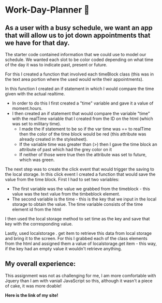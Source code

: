 # Work-Day-Planner 📆
## As a user with a busy schedule, we want an app that will allow us to jot down appointments that we have for that day.

The starter code contained information that we could use to model our schedule. We wanted each slot to be color coded depending on what time of the day it was to indicate past, present or future. 

For this I created a function that involved each timeBlock class (this was in the text area portion where the used would write their appointments). 

In this function I created an if statement in which I would compare the time given with the actual realtime. 

* In order to do this I first created a "time" variable and gave it a value of moment.hours.
* I then created an if statement that would compare the variable "time" with the realTime variable that I created from the ID on the html (which was set to military time).
    * I made the if statement to be so if the var time was == to realTime then the color of the time block would be red (this attribute was already created in the stylesheet).
    * If the variable time was greater than (>) then I gave the time block an attribute of past which had the grey color on it
    * If neither of those were true then the attribute was set to future, which was green.

The next step was to create the click event that would trigger the saving to the local storage. In this click event I created a function that would save the value from the time block. First I had to set two variables:

* The first variable was the value we grabbed from the timeblock - this value was the text value from the timbeblock element. 
* The second variable is the time - this is the key that we input in the local storage to obtain the value. The time variable consists of the time element id from the html

I then used the local storage method to set time as the key and save that key with the corresponding value.

Lastly,  used localstorage . get item to retrieve this data from local storage and bring it to the screen. For this I grabbed each of the class elements from the html and assigned them a value of localstorage.get item - this way, if the key had an empty value it wouldn't retrieve anything.

## My overall experience:
This assignment was not as challenging for me, I am more comfortable with Jquery than I am with vaniall JavaScript so this, although it wasn't a piece of cake, it was more doable!

**Here is the link of my site!**
##